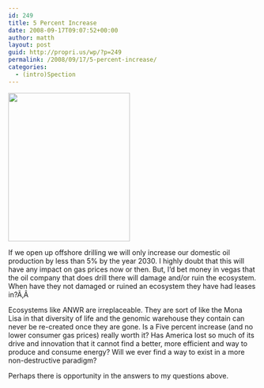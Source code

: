 ```yaml
---
id: 249
title: 5 Percent Increase
date: 2008-09-17T09:07:52+00:00
author: matth
layout: post
guid: http://propri.us/wp/?p=249
permalink: /2008/09/17/5-percent-increase/
categories:
  - (intro)Spection
---
```

[<img class="alignnone size-medium wp-image-250" title="Projected US Oil Consumption" src="http://192.241.192.98/wp-content/uploads/2008/09/usoilconsumption-246x300.jpg" alt="" width="246" height="300" srcset="http://localhost/wp-content/uploads/2008/09/usoilconsumption-246x300.jpg 246w, http://localhost/wp-content/uploads/2008/09/usoilconsumption.jpg 500w" sizes="(max-width: 246px) 100vw, 246px" />](http://localhost/wp-content/uploads/2008/09/usoilconsumption.jpg)

If we open up offshore drilling we will only increase our domestic oil production by less than 5% by the year 2030. I highly doubt that this will have any impact on gas prices now or then. But, I&#8217;d bet money in vegas that the oil company that does drill there will damage and/or ruin the ecosystem. When have they not damaged or ruined an ecosystem they have had leases in?Ã‚Â 

Ecosystems like ANWR are irreplaceable. They are sort of like the Mona Lisa in that diversity of life and the genomic warehouse they contain can never be re-created once they are gone. Is a Five percent increase (and no lower consumer gas prices) really worth it? Has America lost so much of its drive and innovation that it cannot find a better, more efficient and way to produce and consume energy? Will we ever find a way to exist in a more non-destructive paradigm?

Perhaps there is opportunity in the answers to my questions above.